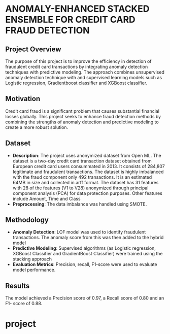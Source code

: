 # ANOMALY-ENHANCED STACKED ENSEMBLE FOR CREDIT CARD FRAUD DETECTION

## Project Overview
The purpose of this project is to improve the efficiency in detection of fraudulent credit card transactions by integrating anomaly detection techniques with predictive modeling. The approach combines unsupervised anomaly detection technique with and supervised learning models such as Logistic regression, Gradientboost classifier and XGBoost classifier.

## Motivation
Credit card fraud is a significant problem that causes substantial financial losses globally. This project seeks to enhance fraud detection methods by combining the strengths of anomaly detection and predictive modeling to create a more robust solution.

## Dataset
- **Description**: The project uses anonymized dataset from Open ML. The dataset is a two-day credit card transaction dataset obtained from European credit card users consummated in 2013. It consists of 284,807 legitimate and fraudulent transactions. The dataset is highly imbalanced with the fraud component only 492 transactions. It is an estimated 64MB in size and collected in arff format. The dataset has 31 features with 28 of the features (V1 to V28) anonymized through principal component analysis (PCA) for data protection purposes. Other features include Amount, Time and Class
- **Preprocessing**: The data imbalance was handled using SMOTE.

## Methodology
- **Anomaly Detection**: LOF model was used to identify fraudulent transactions. The anomaly score from this was then added to the hybrid model 
- **Predictive Modeling**: Supervised algorithms (as Logistic regression, XGBoost Classifier and GradientBoost Classifier) were trained using the stacking approach
- **Evaluation Metrics**: Precision, recall, F1-score were used to evaluate model performance.


## Results
The model achieved a Precision score of 0.97, a Recall score of 0.80 and an F1- score of 0.88.


# project
